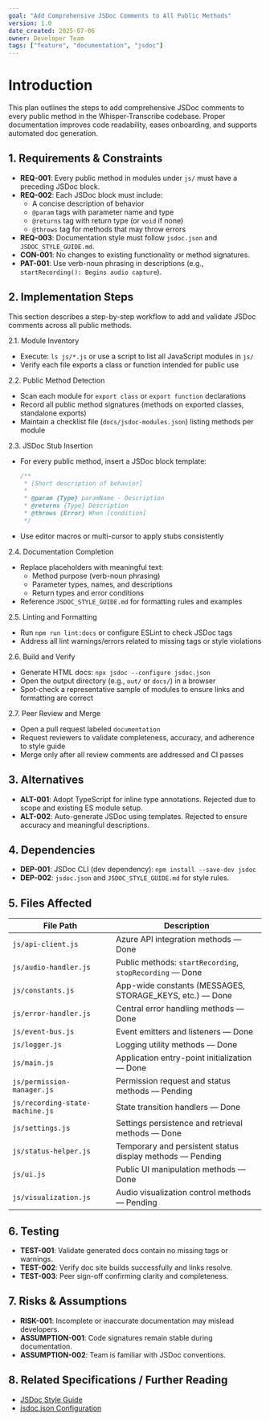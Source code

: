 ```yaml
---
goal: "Add Comprehensive JSDoc Comments to All Public Methods"
version: 1.0
date_created: 2025-07-06
owner: Developer Team
tags: ["feature", "documentation", "jsdoc"]
---
```


# Introduction

This plan outlines the steps to add comprehensive JSDoc comments to every public method in the Whisper-Transcribe codebase. Proper documentation improves code readability, eases onboarding, and supports automated doc generation.

## 1. Requirements & Constraints

- **REQ-001**: Every public method in modules under `js/` must have a preceding JSDoc block.
- **REQ-002**: Each JSDoc block must include:
  - A concise description of behavior
  - `@param` tags with parameter name and type
  - `@returns` tag with return type (or `void` if none)
  - `@throws` tag for methods that may throw errors
- **REQ-003**: Documentation style must follow `jsdoc.json` and `JSDOC_STYLE_GUIDE.md`.
- **CON-001**: No changes to existing functionality or method signatures.
- **PAT-001**: Use verb-noun phrasing in descriptions (e.g., `startRecording(): Begins audio capture`).

## 2. Implementation Steps

This section describes a step-by-step workflow to add and validate JSDoc comments across all public methods.

2.1. Module Inventory
  - Execute: `ls js/*.js` or use a script to list all JavaScript modules in `js/`
  - Verify each file exports a class or function intended for public use

2.2. Public Method Detection
  - Scan each module for `export class` or `export function` declarations
  - Record all public method signatures (methods on exported classes, standalone exports)
  - Maintain a checklist file (`docs/jsdoc-modules.json`) listing methods per module

2.3. JSDoc Stub Insertion
  - For every public method, insert a JSDoc block template:
    ```js
    /**
     * [Short description of behavior]
     *
     * @param {Type} paramName - Description
     * @returns {Type} Description
     * @throws {Error} When [condition]
     */
    ```
  - Use editor macros or multi-cursor to apply stubs consistently

2.4. Documentation Completion
  - Replace placeholders with meaningful text:
    - Method purpose (verb-noun phrasing)
    - Parameter types, names, and descriptions
    - Return types and error conditions
  - Reference `JSDOC_STYLE_GUIDE.md` for formatting rules and examples

2.5. Linting and Formatting
  - Run `npm run lint:docs` or configure ESLint to check JSDoc tags
  - Address all lint warnings/errors related to missing tags or style violations

2.6. Build and Verify
  - Generate HTML docs: `npx jsdoc --configure jsdoc.json`
  - Open the output directory (e.g., `out/` or `docs/`) in a browser
  - Spot-check a representative sample of modules to ensure links and formatting are correct

2.7. Peer Review and Merge
  - Open a pull request labeled `documentation`
  - Request reviewers to validate completeness, accuracy, and adherence to style guide
  - Merge only after all review comments are addressed and CI passes

## 3. Alternatives

- **ALT-001**: Adopt TypeScript for inline type annotations. Rejected due to scope and existing ES module setup.
- **ALT-002**: Auto-generate JSDoc using templates. Rejected to ensure accuracy and meaningful descriptions.

## 4. Dependencies

- **DEP-001**: JSDoc CLI (dev dependency): `npm install --save-dev jsdoc`
- **DEP-002**: `jsdoc.json` and `JSDOC_STYLE_GUIDE.md` for style rules.

## 5. Files Affected

| File Path                           | Description                                              |
|-------------------------------------|----------------------------------------------------------|
| `js/api-client.js`                  | Azure API integration methods — Done                     |
| `js/audio-handler.js`               | Public methods: `startRecording`, `stopRecording` — Done |
| `js/constants.js`                   | App-wide constants (MESSAGES, STORAGE_KEYS, etc.) — Done |
| `js/error-handler.js`               | Central error handling methods — Done                   |
| `js/event-bus.js`                   | Event emitters and listeners — Done                     |
| `js/logger.js`                      | Logging utility methods — Done                          |
| `js/main.js`                        | Application entry-point initialization — Done           |
| `js/permission-manager.js`          | Permission request and status methods — Pending          |
| `js/recording-state-machine.js`     | State transition handlers — Done                         |
| `js/settings.js`                    | Settings persistence and retrieval methods — Done        |
| `js/status-helper.js`               | Temporary and persistent status display methods — Pending |
| `js/ui.js`                          | Public UI manipulation methods — Done                    |
| `js/visualization.js`               | Audio visualization control methods — Pending            |

## 6. Testing

- **TEST-001**: Validate generated docs contain no missing tags or warnings.
- **TEST-002**: Verify doc site builds successfully and links resolve.
- **TEST-003**: Peer sign-off confirming clarity and completeness.

## 7. Risks & Assumptions

- **RISK-001**: Incomplete or inaccurate documentation may mislead developers.
- **ASSUMPTION-001**: Code signatures remain stable during documentation.
- **ASSUMPTION-002**: Team is familiar with JSDoc conventions.

## 8. Related Specifications / Further Reading

- [JSDoc Style Guide](JSDOC_STYLE_GUIDE.md)
- [jsdoc.json Configuration](jsdoc.json)
